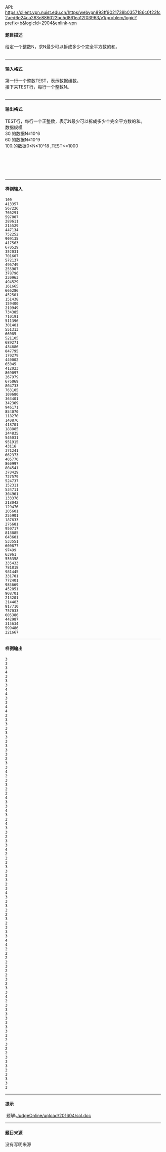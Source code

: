 API: https://client.vpn.nuist.edu.cn/https/webvpn893ff9021738b0357186c0f23fc2aed6e24ca283e886022bc5d861ea12f03963/v1/problem/logic?prefix=b&logicId=2904&enlink-vpn

#### 题目描述

给定一个整数N，求N最少可以拆成多少个完全平方数的和。   
 

---

#### 输入格式

  
第一行一个整数TEST，表示数据组数。  
接下来TEST行，每行一个整数N。   
   

---

#### 输出格式

TEST行，每行一个正整数，表示N最少可以拆成多少个完全平方数的和。  
数据规模  
30.的数据N≤10^6   
60.的数据N≤10^9  
100.的数据0≤N≤10^18 ,TEST<=1000   
   
   
   
   
 

---

#### 样例输入
```
100
413357
567226
766291
597007
289611
215529
447134
752252
909135
417563
670529
352031
701607
572137
496749
255907
378796
230963
494529
161665
666286
452501
151438
159400
219949
734385
710191
511396
301481
551313
66085
521105
689271
434686
847795
170279
440002
65045
412023
869097
267979
676069
804733
763105
109680
363401
342369
946171
854070
118270
140876
418701
188885
244835
546031
951915
43116
371241
662373
405770
860997
804541
370429
727579
524737
152311
534711
304961
133376
218042
129476
205601
255901
187633
276681
950717
818885
643601
533551
600877
97499
63961
556358
335433
781818
981445
331701
772401
985669
452851
908701
213201
214483
817710
757033
605386
442987
315634
599486
221667

```

---

#### 样例输出
```
3
3
3
4
3
3
3
4
4
3
3
4
4
2
3
3
3
3
3
3
3
3
3
2
3
3
4
2
3
3
2
2
4
3
3
4
3
2
4
3
3
2
3
3
4
2
2
3
3
3
3
3
2
3
4
3
3
3
2
2
3
2
3
3
3
4
4
2
2
2
2
3
2
2
3
2
3
3
4
2
3
3
3
3
3
3
3
3
2
3
2
2
3
3
3
2
3
3
3
3

```

---

#### 提示

 题解:[JudgeOnline/upload/201604/sol.doc](/JudgeOnline/upload/201604/sol.doc)

---

#### 题目来源

没有写明来源